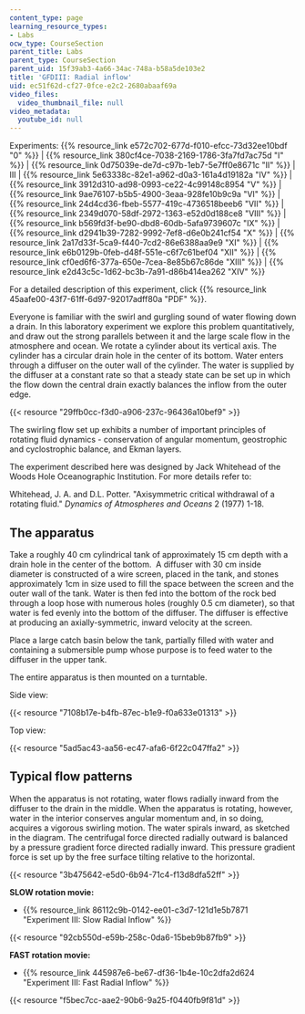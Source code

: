 ```yaml
---
content_type: page
learning_resource_types:
- Labs
ocw_type: CourseSection
parent_title: Labs
parent_type: CourseSection
parent_uid: 15f39ab3-4a66-34ac-748a-b58a5de103e2
title: 'GFDIII: Radial inflow'
uid: ec51f62d-cf27-0fce-e2c2-2680abaaf69a
video_files:
  video_thumbnail_file: null
video_metadata:
  youtube_id: null
---
```


Experiments: {{% resource_link e572c702-677d-f010-efcc-73d32ee10bdf "0" %}} | {{% resource_link 380cf4ce-7038-2169-1786-3fa7fd7ac75d "I" %}} | {{% resource_link 0d75039e-de7d-c97b-1eb7-5e7ff0e8671c "II" %}} | III | {{% resource_link 5e63338c-82e1-a962-d0a3-161a4d19182a "IV" %}} | {{% resource_link 3912d310-ad98-0993-ce22-4c99148c8954 "V" %}} | {{% resource_link 9ae76107-b5b5-4900-3eaa-928fe10b9c9a "VI" %}} | {{% resource_link 24d4cd36-fbeb-5577-419c-4736518beeb6 "VII" %}} | {{% resource_link 2349d070-58df-2972-1363-e52d0d188ce8 "VIII" %}} | {{% resource_link b569fd3f-be90-dbd8-60db-5afa9739607c "IX" %}} | {{% resource_link d2941b39-7282-9992-7ef8-d6e0b241cf54 "X" %}} | {{% resource_link 2a17d33f-5ca9-f440-7cd2-86e6388aa9e9 "XI" %}} | {{% resource_link e6b0129b-0feb-d48f-551e-c6f7c61bef04 "XII" %}} | {{% resource_link cf0ed6f6-377a-650e-7cea-8e85b67c86de "XIII" %}} | {{% resource_link e2d43c5c-1d62-bc3b-7a91-d86b414ea262 "XIV" %}}

For a detailed description of this experiment, click {{% resource_link 45aafe00-43f7-61ff-6d97-92017adff80a "PDF" %}}.

Everyone is familiar with the swirl and gurgling sound of water flowing down a drain. In this laboratory experiment we explore this problem quantitatively, and draw out the strong parallels between it and the large scale flow in the atmosphere and ocean. We rotate a cylinder about its vertical axis. The cylinder has a circular drain hole in the center of its bottom. Water enters through a diffuser on the outer wall of the cylinder. The water is supplied by the diffuser at a constant rate so that a steady state can be set up in which the flow down the central drain exactly balances the inflow from the outer edge.

{{< resource "29ffb0cc-f3d0-a906-237c-96436a10bef9" >}}

The swirling flow set up exhibits a number of important principles of rotating fluid dynamics - conservation of angular momentum, geostrophic and cyclostrophic balance, and Ekman layers.

The experiment described here was designed by Jack Whitehead of the Woods Hole Oceanographic Institution. For more details refer to:

Whitehead, J. A. and D.L. Potter. "Axisymmetric critical withdrawal of a rotating fluid." _Dynamics of Atmospheres and Oceans_ 2 (1977) 1-18.

The apparatus
-------------

Take a roughly 40 cm cylindrical tank of approximately 15 cm depth with a drain hole in the center of the bottom.  A diffuser with 30 cm inside diameter is constructed of a wire screen, placed in the tank, and stones approximately 1cm in size used to fill the space between the screen and the outer wall of the tank. Water is then fed into the bottom of the rock bed through a loop hose with numerous holes (roughly 0.5 cm diameter), so that water is fed evenly into the bottom of the diffuser. The diffuser is effective at producing an axially-symmetric, inward velocity at the screen.

Place a large catch basin below the tank, partially filled with water and containing a submersible pump whose purpose is to feed water to the diffuser in the upper tank.

The entire apparatus is then mounted on a turntable.

Side view:

{{< resource "7108b17e-b4fb-87ec-b1e9-f0a633e01313" >}} 

Top view:

{{< resource "5ad5ac43-aa56-ec47-afa6-6f22c047ffa2" >}}

Typical flow patterns
---------------------

When the apparatus is not rotating, water flows radially inward from the diffuser to the drain in the middle. When the apparatus is rotating, however, water in the interior conserves angular momentum and, in so doing, acquires a vigorous swirling motion. The water spirals inward, as sketched in the diagram. The centrifugal force directed radially outward is balanced by a pressure gradient force directed radially inward. This pressure gradient force is set up by the free surface tilting relative to the horizontal.

{{< resource "3b475642-e5d0-6b94-71c4-f13d8dfa52ff" >}}

**SLOW rotation movie:** 

*   {{% resource_link 86112c9b-0142-ee01-c3d7-121d1e5b7871 "Experiment III: Slow Radial Inflow" %}}

{{< resource "92cb550d-e59b-258c-0da6-15beb9b87fb9" >}}

**FAST rotation movie:**

*   {{% resource_link 445987e6-be67-df36-1b4e-10c2dfa2d624 "Experiment III: Fast Radial Inflow" %}}

{{< resource "f5bec7cc-aae2-90b6-9a25-f0440fb9f81d" >}}